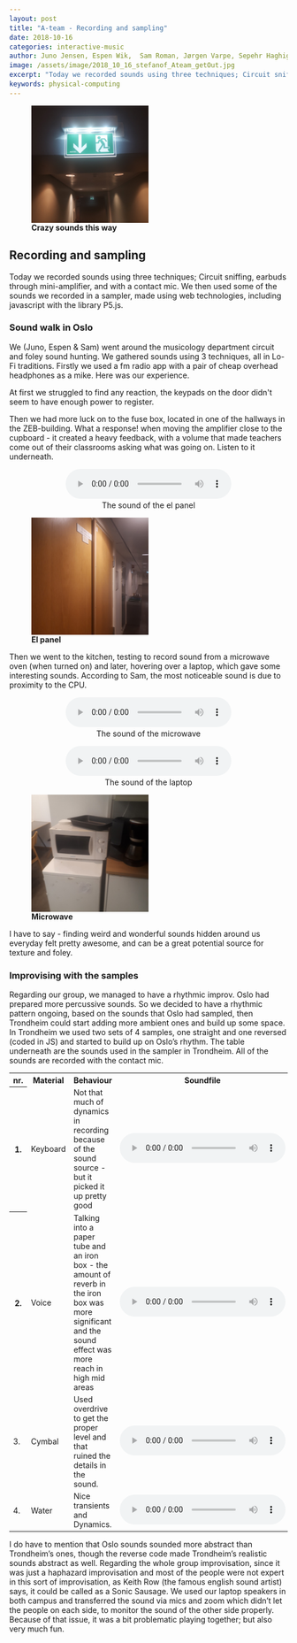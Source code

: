 ```yaml
---
layout: post
title: "A-team - Recording and sampling"
date: 2018-10-16
categories: interactive-music
author: Juno Jensen, Espen Wik,  Sam Roman, Jørgen Varpe, Sepehr Haghighi
image: /assets/image/2018_10_16_stefanof_Ateam_getOut.jpg
excerpt: "Today we recorded sounds using three techniques; Circuit sniffing, earbuds through mini-amplifier, and with a contact mic. We then used some of the sounds we recorded in a sampler, made using web technologies, including javascript with the library P5.js."
keywords: physical-computing
---
```


<figure>
<img src="/assets/image/2018_10_16_stefanof_Ateam_getOut.jpg" alt="el panel" width="50%" align="middle">
<figcaption><strong>Crazy sounds this way</strong></figcaption>
</figure>

## Recording and sampling

Today we recorded sounds using three techniques; Circuit sniffing, earbuds through mini-amplifier, and with a contact mic.
We then used some of the sounds we recorded in a sampler, made using web technologies, including javascript with the library P5.js.

### Sound walk in Oslo

We (Juno, Espen & Sam) went around the musicology department circuit and foley sound hunting. We gathered sounds using 3 techniques, all in Lo-Fi traditions. Firstly we used a fm radio app with a pair of cheap overhead headphones as a mike. Here was our experience.

At first we struggled to find any reaction, the keypads on the door didn't seem to have enough power to register.

Then we had more luck on to the fuse box, located in one of the hallways in the ZEB-building. What a response! when moving the amplifier close to the cupboard - it created a heavy feedback, with a volume that made teachers come out of their classrooms asking what was going on. Listen to it underneath.

<figure align="middle">
<audio controls>
  <source src="https://docs.google.com/uc?export=download&id=1WqvFLLR2_7CcbxIYls7hc3kNw7ZgWoi4" volume="0.2" type="audio/wav">
  Your browser does not support the audio element.
</audio>
  <figcaption>The sound of the el panel</figcaption>
</figure>

<figure>
<img src="/assets/image/2018_10_16_stefanof_Ateam_elTavle.jpg" alt="el panel" width="50%" align="middle">
<figcaption><strong>El panel</strong></figcaption>
</figure>

Then we went to the kitchen, testing to record sound from a microwave oven (when turned on) and later, hovering over a laptop, which gave some interesting sounds. According to Sam, the most noticeable sound is due to proximity to the CPU.

<figure align="middle">
<audio controls>
  <source src="https://docs.google.com/uc?export=download&id=1e810-agTcsg7UJ3EfrSr7PYxlxX3IKIO" type="audio/wav">
  Your browser does not support the audio element.
</audio>
  <figcaption>The sound of the microwave</figcaption>
</figure>

<figure align="middle">
<audio controls>
  <source src="https://docs.google.com/uc?export=download&id=1UmGrby7qRTz9z1iEI-0YXaTTIRuDzQv_" type="audio/wav">
  Your browser does not support the audio element.
</audio>
  <figcaption>The sound of the laptop</figcaption>
</figure>

<figure>
<img src="/assets/image/2018_10_16_stefanof_Ateam_micro.jpg" alt="Microwave" width="50%" align="middle">
<figcaption><strong>Microwave</strong></figcaption>
</figure>

I have to say - finding weird and wonderful sounds hidden around us everyday felt pretty awesome, and can be a great potential source for texture and foley.

### Improvising with the samples

Regarding our group, we managed to have a rhythmic improv. Oslo had prepared more percussive sounds. So we decided to have a rhythmic pattern ongoing, based on the sounds that Oslo had sampled, then Trondheim could start adding more ambient ones and build up some space.
In Trondheim we used two sets of 4 samples, one straight and one reversed (coded in JS) and started to build up on Oslo’s rhythm. The table underneath are the sounds used in the sampler in Trondheim. All of the sounds are recorded with the contact mic.

<table style="width:100%">
  <tr>
    <th>nr.</th>
    <th>Material</th>
    <th>Behaviour</th>
    <th>Soundfile</th>
  </tr>
  <tr>
    <th>1.</th>
    <td>Keyboard</td>
    <td>
      Not that much of dynamics in recording because of the sound source - but it picked it up pretty good
    </td>
    <td>
      <audio controls>
        <source src="https://docs.google.com/uc?export=download&id=1JhGO0NrVPrc5OvUtNVRhFKpu1zTn8O_9" type="audio/mpeg">
        Your browser does not support the audio element.
      </audio>
    </td>
  </tr>
  <tr>
    <th>2.</th>
    <td>Voice</td>
    <td>
      Talking into a paper tube and an iron box - the amount of reverb in the iron box was more significant
      and the sound effect was more reach in high mid areas
    </td>
    <td>
      <audio controls>
        <source src="https://docs.google.com/uc?export=download&id=1J9VVfy1_UBI_B5bAqGz7Q3k6sQPRHvp4" type="audio/mpeg">
        Your browser does not support the audio element.
      </audio>
    </td>
  </tr>
  <tr>
    <td>3.</td>
    <td>Cymbal</td>
    <td>
      Used overdrive to get the proper level and that ruined the details in the sound.
    </td>
    <td>
      <audio controls>
        <source src="https://docs.google.com/uc?export=download&id=1qcfhu8S0eeRljNZjX7mmpUMLVDcGT9kl" type="audio/mpeg">
        Your browser does not support the audio element.
      </audio>
    </td>
  </tr>
  <tr>
    <td>4.</td>
    <td>Water</td>
    <td>
      Nice transients and Dynamics.
    </td>
    <td>
      <audio controls>
        <source src="https://docs.google.com/uc?export=download&id=1yR63EFp48hrK6v3uvpHUa0TinpsBmUcf" type="audio/mpeg">
        Your browser does not support the audio element.
      </audio>
    </td>
  </tr>
</table>

I do have to mention that Oslo sounds sounded more abstract than Trondheim’s ones, though the reverse code made Trondheim’s realistic sounds abstract as well. Regarding the whole group improvisation, since it was just a haphazard improvisation and most of the people were not expert in this sort of improvisation, as Keith Row (the famous english sound artist) says, it could be called as a Sonic Sausage. We used our laptop speakers in both campus and transferred the sound via mics and zoom which didn’t let the people on each side, to monitor the sound of the other side properly. Because of that issue, it was a bit problematic playing together; but also very much fun.
